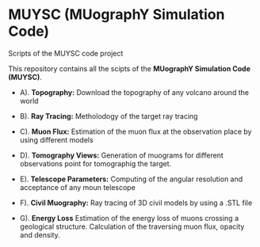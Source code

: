 # MUYSC (MUographY Simulation Code)

Scripts of the MUYSC code project

This repository contains all the scipts of the **MUographY Simulation Code (MUYSC)**.

+ A). **Topography:** Download the topography of any volcano around the world

+ B). **Ray Tracing:** Metholodogy of the target ray tracing

+ C). **Muon Flux:** Estimation of the muon flux at the observation place by using different models

+ D). **Tomography Views:** Generation of muograms for different observations point for tomographig the target.

+ E). **Telescope Parameters:** Computing of the angular resolution and acceptance of any moun telescope

+ F). **Civil Muography:** Ray tracing of 3D civil models by using a .STL file

+ G). **Energy Loss** Estimation of the energy loss of muons crossing a geological structure. Calculation of the traversing muon flux, opacity and density.
